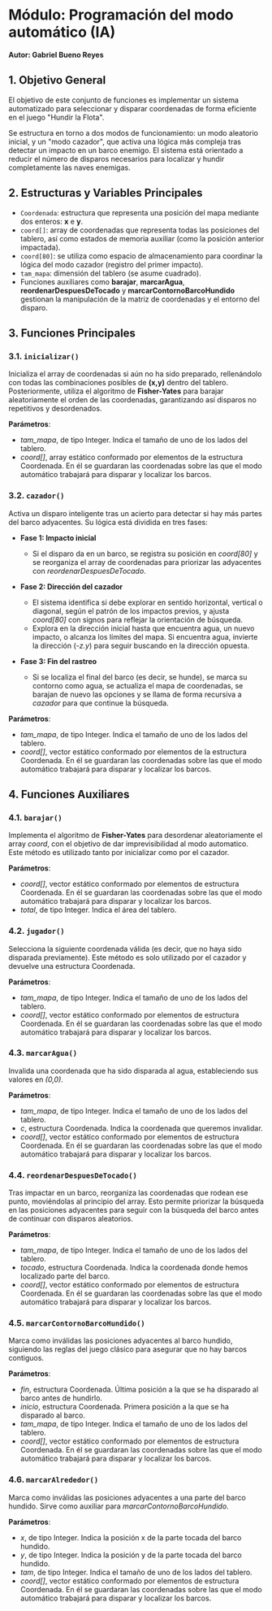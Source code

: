 # **Módulo: Programación del modo automático (IA)**

**Autor: Gabriel Bueno Reyes**              

## **1. Objetivo General**

El objetivo de este conjunto de funciones es implementar un sistema automatizado para seleccionar y disparar coordenadas de forma eficiente en el juego "Hundir la Flota".

Se estructura en torno a dos modos de funcionamiento: un modo aleatorio inicial, y un "modo cazador", que activa una lógica más compleja tras detectar un impacto en un barco enemigo. El sistema está orientado a reducir el número de disparos necesarios para localizar y hundir completamente las naves enemigas.


## **2. Estructuras y Variables Principales**

- `Coordenada`: estructura que representa una posición del mapa mediante dos enteros: **x** e **y**.
- `coord[]`: array de coordenadas que representa todas las posiciones del tablero, así como estados de memoria auxiliar (como la posición anterior impactada).
- `coord[80]`: se utiliza como espacio de almacenamiento para coordinar la lógica del modo cazador (registro del primer impacto).
- `tam_mapa`: dimensión del tablero (se asume cuadrado).
- Funciones auxiliares como **barajar**, **marcarAgua**, **reordenarDespuesDeTocado** y **marcarContornoBarcoHundido** gestionan la manipulación de la matriz de coordenadas y el entorno del disparo.


## **3. Funciones Principales**

### **3.1. `inicializar()`**
Inicializa el array de coordenadas si aún no ha sido preparado, rellenándolo con todas las combinaciones posibles de **(x,y)** dentro del tablero. Posteriormente, utiliza el algoritmo de **Fisher-Yates** para barajar aleatoriamente el orden de las coordenadas, garantizando así disparos no repetitivos y desordenados.

**Parámetros**:
- _tam_mapa_, de tipo Integer. Indica el tamaño de uno de los lados del tablero.
- _coord[]_, array estático conformado por elementos de la estructura Coordenada. En él se guardaran las coordenadas sobre las que el modo automático trabajará para disparar y localizar los barcos.

### **3.2. `cazador()`**
Activa un disparo inteligente tras un acierto para detectar si hay más partes del barco adyacentes. Su lógica está dividida en tres fases:

- **Fase 1: Impacto inicial**
  - Si el disparo da en un barco, se registra su posición en *coord[80]* y se reorganiza el array de coordenadas para priorizar las adyacentes con *reordenarDespuesDeTocado*.

- **Fase 2: Dirección del cazador**
  - El sistema identifica si debe explorar en sentido horizontal, vertical o diagonal, según el patrón de los impactos previos, y ajusta *coord[80]* con signos para reflejar la orientación de búsqueda.
  - Explora en la dirección inicial hasta que encuentra agua, un nuevo impacto, o alcanza los límites del mapa. Si encuentra agua, invierte la dirección (*-z.y*) para seguir buscando en la dirección opuesta.

- **Fase 3: Fin del rastreo**
  - Si se localiza el final del barco (es decir, se hunde), se marca su contorno como agua, se actualiza el mapa de coordenadas, se barajan de nuevo las opciones y se llama de forma recursiva a *cazador* para que continue la búsqueda.

**Parámetros**:
- _tam_mapa_, de tipo Integer. Indica el tamaño de uno de los lados del tablero.
- _coord[]_, vector estático conformado por elementos de la estructura Coordenada. En él se guardaran las coordenadas sobre las que el modo automático trabajará para disparar y localizar los barcos.

## **4. Funciones Auxiliares**

### **4.1. `barajar()`**
Implementa el algoritmo de **Fisher-Yates** para desordenar aleatoriamente el array *coord*, con el objetivo de dar imprevisibilidad al modo automatico. Este método es utilizado tanto por inicializar como por el cazador. 

**Parámetros**:
- _coord[]_, vector estático conformado por elementos de estructura Coordenada. En él se guardaran las coordenadas sobre las que el modo automático trabajará para disparar y localizar los barcos.
- _total_, de tipo Integer. Indica el área del tablero.

### **4.2. `jugador()`**
Selecciona la siguiente coordenada válida (es decir, que no haya sido disparada previamente). Este método es solo utilizado por el cazador y devuelve una estructura Coordenada.

**Parámetros**:
- _tam_mapa_, de tipo Integer. Indica el tamaño de uno de los lados del tablero.
- _coord[]_, vector estático conformado por elementos de estructura Coordenada. En él se guardaran las coordenadas sobre las que el modo automático trabajará para disparar y localizar los barcos.

### **4.3. `marcarAgua()`**
Invalida una coordenada que ha sido disparada al agua, estableciendo sus valores en *(0,0)*.

**Parámetros**:
- _tam_mapa_, de tipo Integer. Indica el tamaño de uno de los lados del tablero.
- _c_, estructura Coordenada. Indica la coordenada que queremos invalidar. 
- _coord[]_, vector estático conformado por elementos de estructura Coordenada. En él se guardaran las coordenadas sobre las que el modo automático trabajará para disparar y localizar los barcos.

### **4.4. `reordenarDespuesDeTocado()`**
Tras impactar en un barco, reorganiza las coordenadas que rodean ese punto, moviéndolas al principio del array. Esto permite priorizar la búsqueda en las posiciones adyacentes para seguir con la búsqueda del barco antes de continuar con disparos aleatorios.

**Parámetros**:
- _tam_mapa_, de tipo Integer. Indica el tamaño de uno de los lados del tablero.
- _tocado_, estructura Coordenada. Indica la coordenada donde hemos localizado parte del barco. 
- _coord[]_, vector estático conformado por elementos de estructura Coordenada. En él se guardaran las coordenadas sobre las que el modo automático trabajará para disparar y localizar los barcos.

### **4.5. `marcarContornoBarcoHundido()`**
Marca como inválidas las posiciones adyacentes al barco hundido, siguiendo las reglas del juego clásico para asegurar que no hay barcos contiguos.

**Parámetros**:
- _fin_, estructura Coordenada. Última posición a la que se ha disparado al barco antes de hundirlo.
- _inicio_, estructura Coordenada. Primera posición a la que se ha disparado al barco.
- _tam_mapa_, de tipo Integer. Indica el tamaño de uno de los lados del tablero.
- _coord[]_, vector estático conformado por elementos de estructura Coordenada. En él se guardaran las coordenadas sobre las que el modo automático trabajará para disparar y localizar los barcos.
### **4.6. `marcarAlrededor()`**
Marca como inválidas las posiciones adyacentes a una parte del barco hundido. Sirve como auxiliar para *marcarContornoBarcoHundido*.

**Parámetros**:
- _x_, de tipo Integer. Indica la posición x de la parte tocada del barco hundido.
- _y_, de tipo Integer. Indica la posición y de la parte tocada del barco hundido.
- _tam_, de tipo Integer. Indica el tamaño de uno de los lados del tablero.
- _coord[]_, vector estático conformado por elementos de estructura Coordenada. En él se guardaran las coordenadas sobre las que el modo automático trabajará para disparar y localizar los barcos.